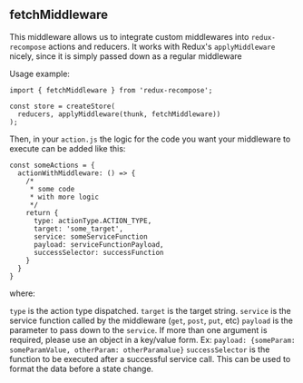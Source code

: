 ## fetchMiddleware

This middleware allows us to integrate custom middlewares into
`redux-recompose` actions and reducers.
It works with Redux's `applyMiddleware` nicely, since it is simply passed down as a regular middleware

Usage example:

```
import { fetchMiddleware } from 'redux-recompose';

const store = createStore(
  reducers, applyMiddleware(thunk, fetchMiddleware))
);

```

Then, in your `action.js` the logic for the code you want your middleware to execute can be added like this:

```
const someActions = {
  actionWithMiddleware: () => {
    /* 
     * some code
     * with more logic
     */
    return {
      type: actionType.ACTION_TYPE,
      target: 'some_target',
      service: someServiceFunction
      payload: serviceFunctionPayload,
      successSelector: successFunction
    }
  }
}
```

where:

`type` is the action type dispatched.
`target` is the target string.
`service` is the service function called by the middleware (`get`, `post`, `put`, etc) 
`payload` is the parameter to pass down to the `service`. If more than one argument is required, please use an object in a key/value form. Ex: `payload: {someParam: someParamValue, otherParam: otherParamalue}`
`successSelector` is the function to be executed after a successful service call. This can be used to format the data before a state change.


